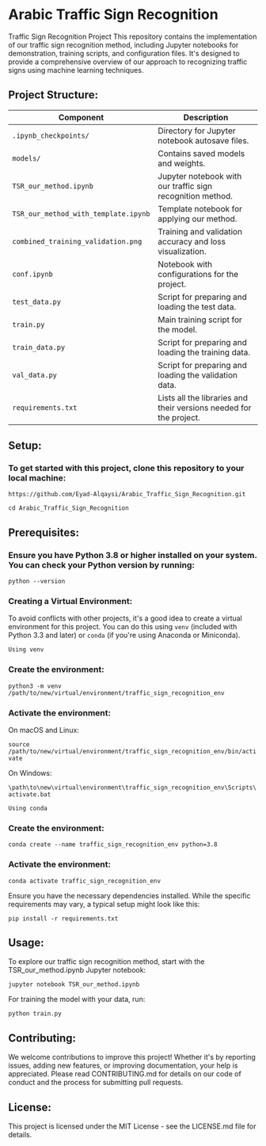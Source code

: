 
# Arabic Traffic Sign Recognition
Traffic Sign Recognition Project This repository contains the implementation of our traffic sign recognition method, including Jupyter notebooks for demonstration, training scripts, and configuration files. It's designed to provide a comprehensive overview of our approach to recognizing traffic signs using machine learning techniques.

## Project Structure:

| Component                           | Description                                                             |
|-------------------------------------|-------------------------------------------------------------------------|
| `.ipynb_checkpoints/`               | Directory for Jupyter notebook autosave files.                          |
| `models/`                           | Contains saved models and weights.                                      |
| `TSR_our_method.ipynb`              | Jupyter notebook with our traffic sign recognition method.              |
| `TSR_our_method_with_template.ipynb`| Template notebook for applying our method.                              |
| `combined_training_validation.png`  | Training and validation accuracy and loss visualization.                |
| `conf.ipynb`                        | Notebook with configurations for the project.                           |
| `test_data.py`                      | Script for preparing and loading the test data.                         |
| `train.py`                          | Main training script for the model.                                     |
| `train_data.py`                     | Script for preparing and loading the training data.                     |
| `val_data.py`                       | Script for preparing and loading the validation data.                   |
| `requirements.txt`                  | Lists all the libraries and their versions needed for the project.      |


## Setup:

### To get started with this project, clone this repository to your local machine:

`https://github.com/Eyad-Alqaysi/Arabic_Traffic_Sign_Recognition.git`

`cd Arabic_Traffic_Sign_Recognition`

## Prerequisites:

### Ensure you have Python 3.8 or higher installed on your system. You can check your Python version by running:

`python --version`

### Creating a Virtual Environment:

To avoid conflicts with other projects, it's a good idea to create a virtual environment for this project. You can do this using `venv` (included with Python 3.3 and later) or `conda` (if you're using Anaconda or Miniconda).


`Using venv`

### Create the environment:

`python3 -m venv /path/to/new/virtual/environment/traffic_sign_recognition_env`

### Activate the environment:

On macOS and Linux:

`source /path/to/new/virtual/environment/traffic_sign_recognition_env/bin/activate`

On Windows:

`\path\to\new\virtual\environment\traffic_sign_recognition_env\Scripts\activate.bat`


`Using conda`

### Create the environment:

`conda create --name traffic_sign_recognition_env python=3.8`

### Activate the environment:

`conda activate traffic_sign_recognition_env`

Ensure you have the necessary dependencies installed. While the specific requirements may vary, a typical setup might look like this:

`pip install -r requirements.txt`

## Usage:

To explore our traffic sign recognition method, start with the TSR_our_method.ipynb Jupyter notebook:

`jupyter notebook TSR_our_method.ipynb`

For training the model with your data, run:

`python train.py`

## Contributing:

We welcome contributions to improve this project! Whether it's by reporting issues, adding new features, or improving documentation, your help is appreciated. Please read CONTRIBUTING.md for details on our code of conduct and the process for submitting pull requests.

## License:

This project is licensed under the MIT License - see the LICENSE.md file for details.
